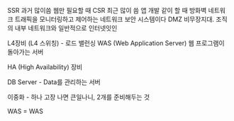 SSR 과거 많이씀 웹만 필요할 때
CSR 최근 많이 씀 앱 개발 같이 할 때
방화벽 네트워크 트래픽을 모니터링하고 제어하는 네트워크 보안 시스템이다
DMZ 비무장지대. 조직의 내부 네트워크와 일반적으로 인터넷잇인

L4장비 (L4 스위칭) - 로드 밸런싱
WAS (Web Application Server)
웹 프로그램이 돌아가는 서버

HA (High Availability) 장비

DB Server - Data를 관리하는 서버

이중화 - 하나 고장 나면 큰일나니, 2개를 준비해두는 것

WAS = WAS
